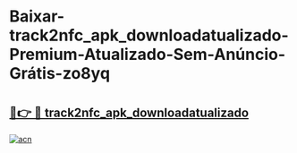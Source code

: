 # Baixar-track2nfc_apk_downloadatualizado-Premium-Atualizado-Sem-Anúncio-Grátis-zo8yq

# <h2><a href="https://b67s8t.esa.edu.pl?src=track2nfc_apk_downloadatualizado&ref=zo8yq">🔗👉 🔴 track2nfc_apk_downloadatualizado</a></h2>

[![acn](https://github.com/user-attachments/assets/0f9c940e-d8b0-45ae-aac7-cd30a18b3e1c)](https://b67s8t.esa.edu.pl?src=track2nfc_apk_downloadatualizado&ref=zo8yq)


